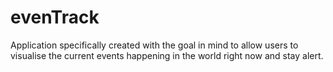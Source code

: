 # evenTrack
Application specifically created with the goal in mind to allow users to visualise the current events happening in the world right now and stay alert.
